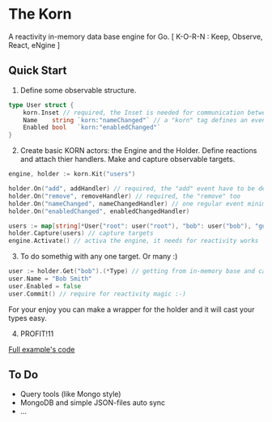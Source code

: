 # The Korn

A reactivity in-memory data base engine for Go.
[ K-O-R-N : Keep, Observe, React, eNgine ]

## Quick Start

1. Define some observable structure.
```go
type User struct {
    korn.Inset // required, the Inset is needed for communication between the Engine and current object
    Name    string `korn:"nameChanged"` // a "korn" tag defines an event name which will be invoked after changing
    Enabled bool   `korn:"enabledChanged"`
}
```

2. Create basic KORN actors: the Engine and the Holder. 
Define reactions and attach thier handlers.
Make and capture observable targets.
```go
engine, holder := korn.Kit("users")

holder.On("add", addHandler) // required, the "add" event have to be defined
holder.On("remove", removeHandler) // required, the "remove" too
holder.On("nameChanged", nameChangedHandler) // one regular event minimum requried
holder.On("enabledChanged", enabledChangedHandler)

users := map[string]*User{"root": user("root"), "bob": user("bob"), "guest": nil}
holder.Capture(users) // capture targets
engine.Activate() // activa the engine, it needs for reactivity works
```

3. To do somethig with any one target. Or many :)
```go
user := holder.Get("bob").(*Type) // getting from in-memory base and cast to origin type pointer
user.Name = "Bob Smith"
user.Enabled = false
user.Commit() // require for reactivity magic :-)
```
For your enjoy you can make a wrapper for the holder and it will cast your types easy. 

4. PROFIT!11

[Full example's code](https://github.com/en-v/korn/blob/main/examples/example.go)

## To Do
- Query tools (like Mongo style) 
- MongoDB and simple JSON-files auto sync
- ...